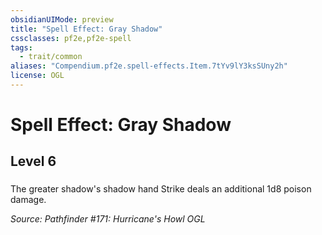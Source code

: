 ```yaml
---
obsidianUIMode: preview
title: "Spell Effect: Gray Shadow"
cssclasses: pf2e,pf2e-spell
tags:
  - trait/common
aliases: "Compendium.pf2e.spell-effects.Item.7tYv9lY3ksSUny2h"
license: OGL
---
```

# Spell Effect: Gray Shadow
## Level 6
### 






The greater shadow's shadow hand Strike deals an additional 1d8 poison damage.

*Source: Pathfinder #171: Hurricane's Howl*
*OGL*